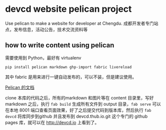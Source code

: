 # devcd website pelican project

Use pelican to make a website for developer at Chengdu.
成都开发者专门站点，发布信息，活动公告，技术交流资料等

## how to write content using pelican

需要使用到  Python，最好有 virtualenv

`pip install pelican markdown ghp-import fabric livereload`

其中 fabric 是用来进行一键自动发布的，可以不装，但是建议使用。

[Pelican 的文档](http://docs.getpelican.com/)

clone 本库的代码之后，所有的markdown 和图片等在 content 目录里，写好 markdown 之后，执行 `fab build` 生成所有文件到 output 目录，`fab serve` 可以在本地 8001 端口查看页面效果，好了之后提交代码到版本库，然后执行 `fab devcd` 将库同步到github 并且发布到 devcd.thub.io.git 这个专门的 github pages 库，就可以在 http://devcd.io 上看到了。


